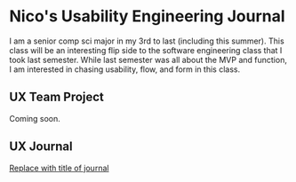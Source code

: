 # Nico's Usability Engineering Journal

I am a senior comp sci major in my 3rd to last (including this summer).
This class will be an interesting flip side to the software engineering class that I took last semester.
While last semester was all about the MVP and function, I am interested in chasing usability, flow, and form in this class.

## UX Team Project

Coming soon.

## UX Journal

[Replace with title of journal](journal/)
